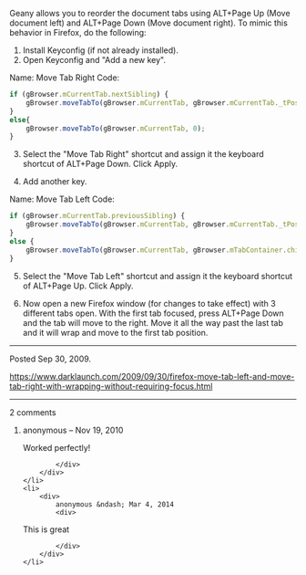 Geany allows you to reorder the document tabs using ALT+Page Up (Move document left) and ALT+Page Down (Move document right). To mimic this behavior in Firefox, do the following:

1. Install Keyconfig (if not already installed).
2. Open Keyconfig and "Add a new key".

Name: Move Tab Right
Code:
```javascript
if (gBrowser.mCurrentTab.nextSibling) {
    gBrowser.moveTabTo(gBrowser.mCurrentTab, gBrowser.mCurrentTab._tPos + 1);
}
else{
    gBrowser.moveTabTo(gBrowser.mCurrentTab, 0);
}
```

3. Select the "Move Tab Right" shortcut and assign it the keyboard shortcut of ALT+Page Down. Click Apply.

4. Add another key.

Name: Move Tab Left
Code:
```javascript
if (gBrowser.mCurrentTab.previousSibling) {
    gBrowser.moveTabTo(gBrowser.mCurrentTab, gBrowser.mCurrentTab._tPos - 1);
}
else {
    gBrowser.moveTabTo(gBrowser.mCurrentTab, gBrowser.mTabContainer.childNodes.length - 1);
}
```

5. Select the "Move Tab Left" shortcut and assign it the keyboard shortcut of ALT+Page Up. Click Apply.

4. Now open a new Firefox window (for changes to take effect) with 3 different tabs open. With the first tab focused, press ALT+Page Down and the tab will move to the right. Move it all the way past the last tab and it will wrap and move to the first tab position.

---

Posted Sep 30, 2009.

https://www.darklaunch.com/2009/09/30/firefox-move-tab-left-and-move-tab-right-with-wrapping-without-requiring-focus.html

---

2 comments

<ol>
    <li>
        <div>
            anonymous &ndash; Nov 19, 2010
            <div>

Worked perfectly!

            </div>
        </div>
    </li>
    <li>
        <div>
            anonymous &ndash; Mar 4, 2014
            <div>

This is great

            </div>
        </div>
    </li>
</ol>
